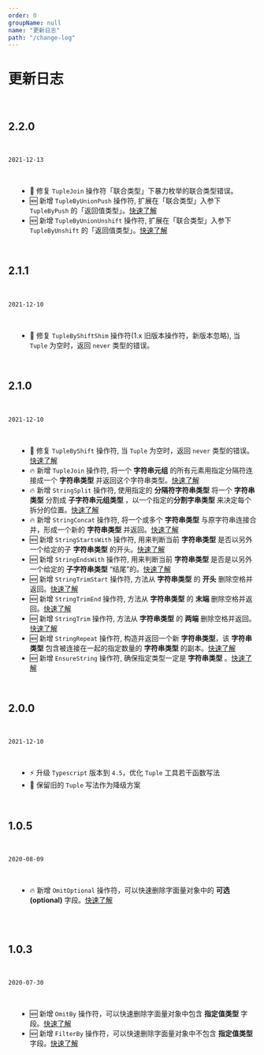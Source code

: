 ```yaml
---
order: 0
groupName: null
name: "更新日志"
path: "/change-log"
---
```


# 更新日志

<br />

## 2.2.0

<br />

`2021-12-13`

<br />

- 🐞 修复 `TupleJoin` 操作符「联合类型」下暴力枚举的联合类型错误。
- 🆕 新增 `TupleByUnionPush` 操作符, 扩展在「联合类型」入参下 `TupleByPush` 的「返回值类型」。[快速了解](/tuple/tuple-by-union-push)
- 🆕 新增 `TupleByUnionUnshift` 操作符, 扩展在「联合类型」入参下 `TupleByUnshift` 的「返回值类型」。[快速了解](/tuple/tuple-by-union-unshift)

<br />

## 2.1.1

<br />

`2021-12-10`

<br />

- 🐞 修复 `TupleByShiftShim` 操作符(1.x 旧版本操作符，新版本忽略), 当 `Tuple` 为空时，返回 `never` 类型的错误。

<br />

## 2.1.0

<br />

`2021-12-10`

<br />

- 🐞 修复 `TupleByShift` 操作符, 当 `Tuple` 为空时，返回 `never` 类型的错误。[快速了解](/tuple/tuple-by-shift)
- 🔥 新增 `TupleJoin` 操作符, 将一个 **字符串元组** 的所有元素用指定分隔符连接成一个 **字符串类型** 并返回这个字符串类型。[快速了解](/tuple/tuple-join)
- 🔥 新增 `StringSplit` 操作符, 使用指定的 **分隔符字符串类型** 将一个 **字符串类型** 分割成 **子字符串元组类型** ，以一个指定的**分割字串类型** 来决定每个拆分的位置。[快速了解](/string/split)
- 🔥 新增 `StringConcat` 操作符, 将一个或多个 **字符串类型** 与原字符串连接合并，形成一个新的 **字符串类型** 并返回。[快速了解](/string/concat)
- 🆕 新增 `StringStartsWith` 操作符, 用来判断当前 **字符串类型** 是否以另外一个给定的子 **字符串类型** 的开头。[快速了解](/string/starts-with)
- 🆕 新增 `StringEndsWith` 操作符, 用来判断当前 **字符串类型** 是否是以另外一个给定的 **子字符串类型** “结尾”的。[快速了解](/string/ends-with)
- 🆕 新增 `StringTrimStart` 操作符, 方法从 **字符串类型** 的 **开头** 删除空格并返回。[快速了解](/string/trim-start)
- 🆕 新增 `StringTrimEnd` 操作符, 方法从 **字符串类型** 的 **末端** 删除空格并返回。[快速了解](/string/trim-end)
- 🆕 新增 `StringTrim` 操作符, 方法从 **字符串类型** 的 **两端** 删除空格并返回。[快速了解](/string/trim)
- 🆕 新增 `StringRepeat` 操作符, 构造并返回一个新 **字符串类型**，该 **字符串类型** 包含被连接在一起的指定数量的 **字符串类型** 的副本。[快速了解](/string/repeat)
- 🆕 新增 `EnsureString` 操作符, 确保指定类型一定是 **字符串类型** 。[快速了解](/utils/ensure-string)

<br />

## 2.0.0

<br />

`2021-12-10`

<br />

- ⚡️ 升级 `Typescript` 版本到 `4.5`，优化 `Tuple` 工具若干函数写法
- 💄 保留旧的 `Tuple` 写法作为降级方案

<br />

## 1.0.5

<br />

`2020-08-09`

<br />

- 🔥 新增 `OmitOptional` 操作符，可以快速删除字面量对象中的 **可选(optional)** 字段。[快速了解](/utils/omit-optional)

<br /><br />

## 1.0.3

<br />

`2020-07-30`

<br />

- 🆕 新增 `OmitBy` 操作符，可以快速删除字面量对象中包含 **指定值类型** 字段。[快速了解](/utils/omit-by)
- 🆕 新增 `FilterBy` 操作符，可以快速删除字面量对象中不包含 **指定值类型** 字段。[快速了解](/utils/filter-by)

<style>
  ul {
    margin-left: 20px;
  }
</style>
